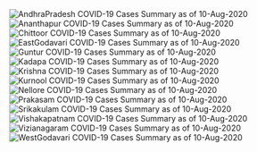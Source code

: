 
<img src="https://deepuhub.github.io/COVID-19/GraphsGenerated/10-Aug-2020/AndhraPradesh_10-Aug-2020.jpg" alt="AndhraPradesh COVID-19 Cases Summary as of 10-Aug-2020">
 <br>										  
<img src="https://deepuhub.github.io/COVID-19/GraphsGenerated/10-Aug-2020/Ananthapur_10-Aug-2020.jpg" alt="Ananthapur COVID-19 Cases Summary as of 10-Aug-2020">
 <br>										  
<img src="https://deepuhub.github.io/COVID-19/GraphsGenerated/10-Aug-2020/Chittoor_10-Aug-2020.jpg" alt="Chittoor COVID-19 Cases Summary as of 10-Aug-2020">
 <br>										  
<img src="https://deepuhub.github.io/COVID-19/GraphsGenerated/10-Aug-2020/EastGodavari_10-Aug-2020.jpg" alt="EastGodavari COVID-19 Cases Summary as of 10-Aug-2020">
 <br>										  
<img src="https://deepuhub.github.io/COVID-19/GraphsGenerated/10-Aug-2020/Guntur_10-Aug-2020.jpg" alt="Guntur COVID-19 Cases Summary as of 10-Aug-2020">
 <br>										  
<img src="https://deepuhub.github.io/COVID-19/GraphsGenerated/10-Aug-2020/Kadapa_10-Aug-2020.jpg" alt="Kadapa COVID-19 Cases Summary as of 10-Aug-2020">
 <br>										  
<img src="https://deepuhub.github.io/COVID-19/GraphsGenerated/10-Aug-2020/Krishna_10-Aug-2020.jpg" alt="Krishna COVID-19 Cases Summary as of 10-Aug-2020">
 <br>										  
<img src="https://deepuhub.github.io/COVID-19/GraphsGenerated/10-Aug-2020/Kurnool_10-Aug-2020.jpg" alt="Kurnool COVID-19 Cases Summary as of 10-Aug-2020">
 <br>										  
<img src="https://deepuhub.github.io/COVID-19/GraphsGenerated/10-Aug-2020/Nellore_10-Aug-2020.jpg" alt="Nellore COVID-19 Cases Summary as of 10-Aug-2020">
 <br>										  
<img src="https://deepuhub.github.io/COVID-19/GraphsGenerated/10-Aug-2020/Prakasam_10-Aug-2020.jpg" alt="Prakasam COVID-19 Cases Summary as of 10-Aug-2020">
 <br>										  
<img src="https://deepuhub.github.io/COVID-19/GraphsGenerated/10-Aug-2020/Srikakulam_10-Aug-2020.jpg" alt="Srikakulam COVID-19 Cases Summary as of 10-Aug-2020">
 <br>										  
<img src="https://deepuhub.github.io/COVID-19/GraphsGenerated/10-Aug-2020/Vishakapatnam_10-Aug-2020.jpg" alt="Vishakapatnam COVID-19 Cases Summary as of 10-Aug-2020">
 <br>										  
<img src="https://deepuhub.github.io/COVID-19/GraphsGenerated/10-Aug-2020/Vizianagaram_10-Aug-2020.jpg" alt="Vizianagaram COVID-19 Cases Summary as of 10-Aug-2020">
 <br>										  
<img src="https://deepuhub.github.io/COVID-19/GraphsGenerated/10-Aug-2020/WestGodavari_10-Aug-2020.jpg" alt="WestGodavari COVID-19 Cases Summary as of 10-Aug-2020">
 <br> 